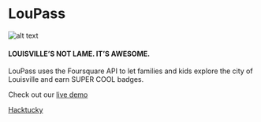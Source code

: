 LouPass
===================

![alt text](http://larrybuch.github.io/louisville-passport/img/horse.svg "Logo Title Text 1")

#### LOUISVILLE’S NOT LAME. IT’S AWESOME.

LouPass uses the Foursquare API to let families and kids explore the city of Louisville and earn SUPER COOL badges.


Check out our [live demo](https://www.loupass.com)


[Hacktucky](http://www.hacktucky.com/)